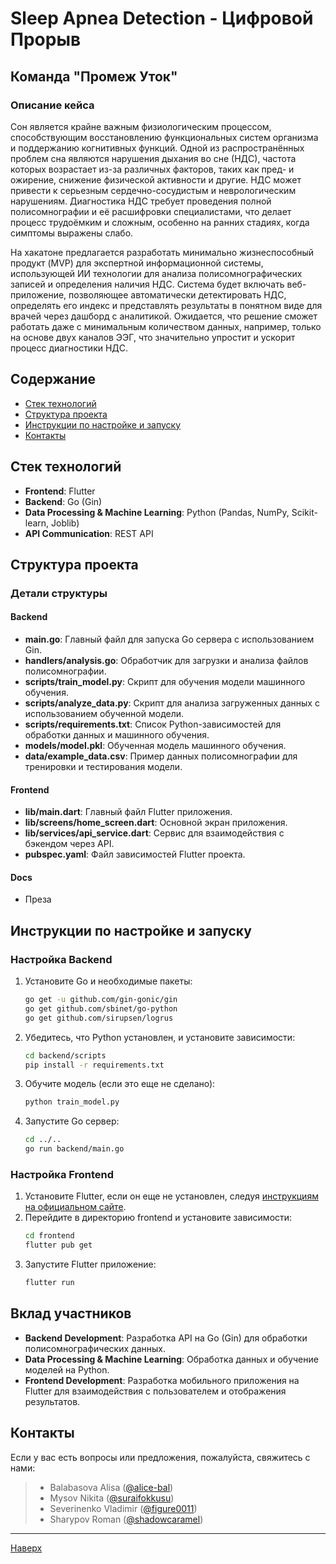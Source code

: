 # Sleep Apnea Detection - Цифровой Прорыв

## Команда "Промеж Уток"

### Описание кейса

Сон является крайне важным физиологическим процессом, способствующим восстановлению функциональных систем организма и поддержанию когнитивных функций. Одной из распространённых проблем сна являются нарушения дыхания во сне (НДС), частота которых возрастает из-за различных факторов, таких как пред- и ожирение, снижение физической активности и другие. НДС может привести к серьезным сердечно-сосудистым и неврологическим нарушениям. Диагностика НДС требует проведения полной полисомнографии и её расшифровки специалистами, что делает процесс трудоёмким и сложным, особенно на ранних стадиях, когда симптомы выражены слабо.

На хакатоне предлагается разработать минимально жизнеспособный продукт (MVP) для экспертной информационной системы, использующей ИИ технологии для анализа полисомнографических записей и определения наличия НДС. Система будет включать веб-приложение, позволяющее автоматически детектировать НДС, определять его индекс и представлять результаты в понятном виде для врачей через дашборд с аналитикой. Ожидается, что решение сможет работать даже с минимальным количеством данных, например, только на основе двух каналов ЭЭГ, что значительно упростит и ускорит процесс диагностики НДС.

<h2 id="content"> Содержание </h2>

- [Стек технологий](#stack)
- [Структура проекта](#structure)
- [Инструкции по настройке и запуску](#launch)
- [Контакты](#contacts)

<h2 id="stack"> Стек технологий </h2>

- **Frontend**: Flutter
- **Backend**: Go (Gin)
- **Data Processing & Machine Learning**: Python (Pandas, NumPy, Scikit-learn, Joblib)
- **API Communication**: REST API

<h2 id="structure"> Структура проекта </h2>


### Детали структуры

#### Backend

- **main.go**: Главный файл для запуска Go сервера с использованием Gin.
- **handlers/analysis.go**: Обработчик для загрузки и анализа файлов полисомнографии.
- **scripts/train_model.py**: Скрипт для обучения модели машинного обучения.
- **scripts/analyze_data.py**: Скрипт для анализа загруженных данных с использованием обученной модели.
- **scripts/requirements.txt**: Список Python-зависимостей для обработки данных и машинного обучения.
- **models/model.pkl**: Обученная модель машинного обучения.
- **data/example_data.csv**: Пример данных полисомнографии для тренировки и тестирования модели.

#### Frontend

- **lib/main.dart**: Главный файл Flutter приложения.
- **lib/screens/home_screen.dart**: Основной экран приложения.
- **lib/services/api_service.dart**: Сервис для взаимодействия с бэкендом через API.
- **pubspec.yaml**: Файл зависимостей Flutter проекта.

#### Docs
- Преза

<h2 id="launch"> Инструкции по настройке и запуску </h2>

### Настройка Backend

1. Установите Go и необходимые пакеты:
   ```sh
   go get -u github.com/gin-gonic/gin
   go get github.com/sbinet/go-python
   go get github.com/sirupsen/logrus
2. Убедитесь, что Python установлен, и установите зависимости:
    ```sh
    cd backend/scripts
    pip install -r requirements.txt
3. Обучите модель (если это еще не сделано):
    ```sh
    python train_model.py
4. Запустите Go сервер:
    ```sh
    cd ../..
    go run backend/main.go
### Настройка Frontend

1. Установите Flutter, если он еще не установлен, следуя [инструкциям на официальном сайте](https://flutter.dev/docs/get-started/install).
2. Перейдите в директорию frontend и установите зависимости:
    ```sh
    cd frontend
    flutter pub get
3. Запустите Flutter приложение:
    ```sh
    flutter run
## Вклад участников
- **Backend Development**: Разработка API на Go (Gin) для обработки полисомнографических данных.
- **Data Processing & Machine Learning**: Обработка данных и обучение моделей на Python.
- **Frontend Development**: Разработка мобильного приложения на Flutter для взаимодействия с пользователем и отображения результатов.


<h2 id="contacts"> Контакты </h2>

Если у вас есть вопросы или предложения, пожалуйста, свяжитесь с нами:
> - Balabasova Alisa ([@alice-bal](https://github.com/alice-bal)) 
> - Mysov Nikita ([@suraifokkusu](https://github.com/suraifokkusu)) 
> - Severinenko Vladimir ([@figure0011](https://github.com/figure0011))
> - Sharypov Roman ([@shadowcaramel](https://github.com/shadowcaramel)) 
<hr>

[Наверх](#content)
